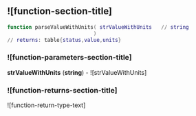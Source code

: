 ## ![function-section-title]


```lua
function parseValueWithUnits( strValueWithUnits   // string
                            )
// returns: table{status,value,units}
```


### ![function-parameters-section-title]

**strValueWithUnits** (**string**) - ![strValueWithUnits]

### ![function-returns-section-title]

![function-return-type-text]

